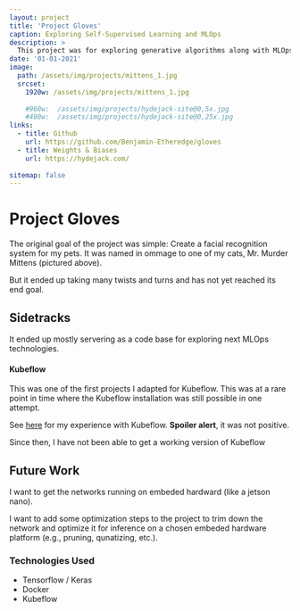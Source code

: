 ```yaml
---
layout: project
title: 'Project Gloves'
caption: Exploring Self-Supervised Learning and MLOps
description: >
  This project was for exploring generative algorithms along with MLOps technologies.
date: '01-01-2021'
image: 
  path: /assets/img/projects/mittens_1.jpg
  srcset: 
    1920w: /assets/img/projects/mittens_1.jpg
    
    #960w:  /assets/img/projects/hydejack-site@0,5x.jpg
    #480w:  /assets/img/projects/hydejack-site@0,25x.jpg
links:
  - title: Github
    url: https://github.com/Benjamin-Etheredge/gloves
  - title: Weights & Biases
    url: https://hydejack.com/
    
sitemap: false
---
```


# Project Gloves

The original goal of the project was simple: Create a facial recognition system
for my pets. It was named in ommage to one of my cats, Mr. Murder Mittens (pictured above).

But it ended up taking many twists and turns and has not yet reached its end goal. 


## Sidetracks
It ended up mostly servering as a code base
for exploring next MLOps technologies.

#### Kubeflow
This was one of the first projects I adapted for Kubeflow. This was at a rare point 
in time where the Kubeflow installation was still possible in one attempt.

See [here](/blog/2021-12-27-kubeflow/) for my experience with Kubeflow. **Spoiler alert**, it was not positive.

Since then, I have not been able to get a working version of Kubeflow 

## Future Work
I want to get the networks running on embeded hardward (like a jetson nano). 

I want to add some optimization steps to the project to trim down the network and optimize it for inference on a chosen embeded hardware platform (e.g., pruning, qunatizing, etc.).


### Technologies Used
- Tensorflow / Keras
- Docker
- Kubeflow